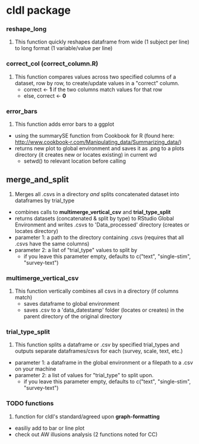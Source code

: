 # cldl package

### reshape_long
1. This function quickly reshapes dataframe from wide (1 subject per line) to long format (1 variable/value per line)

### correct_col (correct_column.R)
1. This function compares values across two specified columns of a dataset, row by row, to create/update values in a "correct" column. 
   * correct <- **1** if the two columns match values for that row
   * else, correct <- **0**

### error_bars
1. This function adds error bars to a ggplot 
  * using the summarySE function from Cookbook for R (found here: http://www.cookbook-r.com/Manipulating_data/Summarizing_data/)
  * returns new plot to global environment and saves it as .png to a plots directory (it creates new or locates existing) in current wd
    * setwd() to relevant location before calling

## merge_and_split
1. Merges all .csvs in a directory *and* splits concatenated dataset into dataframes by trial_type
  * combines calls to **multimerge_vertical_csv** and **trial_type_split**
  * returns datasets (concatenated & split by type) to RStudio Global Environment and writes .csvs to 'Data_processed' directory (creates or locates directory) 
  * parameter 1: a path to the directory containing .csvs (requires that all .csvs have the same columns)
  * parameter 2: a list of "trial_type" values to split by
    * if you leave this parameter empty, defaults to c("text", "single-stim", "survey-text")
    
### multimerge_vertical_csv
1. This function vertically combines all csvs in a directory (if columns match) 
   * saves dataframe to global environment 
   * saves .csv to a 'data_datestamp' folder (locates or creates) in the parent directory of the original directory

### trial_type_split
1. This function splits a dataframe or .csv by specified trial_types and outputs separate dataframes/csvs for each (survey, scale, text, etc.)
  * parameter 1: a dataframe in the global environment or a filepath to a .csv on your machine 
  * parameter 2: a list of values for "trial_type" to split upon. 
    * if you leave this parameter empty, defaults to c("text", "single-stim", "survey-text")
  
### TODO functions

1. function for cldl's standard/agreed upon **graph-formatting**
  * easiliy add to bar or line plot 
  * check out AW illusions analysis (2 functions noted for CC)
